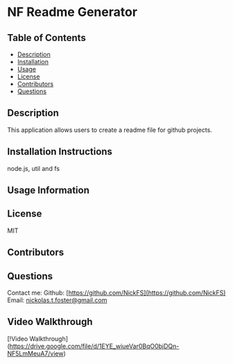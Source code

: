# NF Readme Generator

  ## Table of Contents
* [Description](#description)
* [Installation](#installation)
* [Usage](#usage)
* [License](#license)
* [Contributors](#contributors)
* [Questions](#questions)
## Description
This application allows users to create a readme file for github projects.
## Installation Instructions
node.js, util and fs
## Usage Information

## License
MIT
## Contributors

## Questions
Contact me:
Github: [https://github.com/NickFS](https://github.com/NickFS)
Email: [nickolas.t.foster@gmail.com](nickolas.t.foster@gmail.com)

## Video Walkthrough
[!Video Walkthrough] (https://drive.google.com/file/d/1EYE_wiueVar0BqO0bjDQn-NF5LmMeuA7/view)